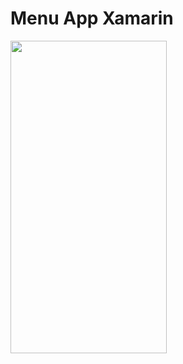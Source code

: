 # Menu App Xamarin

<img src="https://i.gyazo.com/894b464a11381cd68523db2ee8bb31df.png" width="250" height="500">
